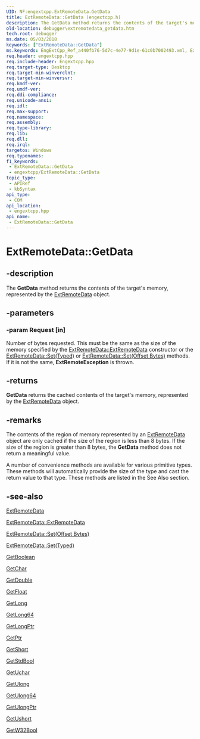 ```yaml
---
UID: NF:engextcpp.ExtRemoteData.GetData
title: ExtRemoteData::GetData (engextcpp.h)
description: The GetData method returns the contents of the target's memory, represented by the ExtRemoteData object.
old-location: debugger\extremotedata_getdata.htm
tech.root: debugger
ms.date: 05/03/2018
keywords: ["ExtRemoteData::GetData"]
ms.keywords: EngExtCpp_Ref_a440fb76-5d7c-4e77-9d1e-61c0b7002493.xml, ExtRemoteData class [Windows Debugging],GetData method, ExtRemoteData.GetData, ExtRemoteData::GetData, GetData, GetData method [Windows Debugging], GetData method [Windows Debugging],ExtRemoteData class, debugger.extremotedata_getdata
req.header: engextcpp.hpp
req.include-header: Engextcpp.hpp
req.target-type: Desktop
req.target-min-winverclnt: 
req.target-min-winversvr: 
req.kmdf-ver: 
req.umdf-ver: 
req.ddi-compliance: 
req.unicode-ansi: 
req.idl: 
req.max-support: 
req.namespace: 
req.assembly: 
req.type-library: 
req.lib: 
req.dll: 
req.irql: 
targetos: Windows
req.typenames: 
f1_keywords:
 - ExtRemoteData::GetData
 - engextcpp/ExtRemoteData::GetData
topic_type:
 - APIRef
 - kbSyntax
api_type:
 - COM
api_location:
 - engextcpp.hpp
api_name:
 - ExtRemoteData::GetData
---
```


# ExtRemoteData::GetData


## -description

The <b>GetData</b> method returns the contents of the target's memory, represented by the <a href="/windows-hardware/drivers/ddi/engextcpp/nf-engextcpp-extremotedata-extremotedata(pcstr_ulong64_ulong)">ExtRemoteData</a> object.

## -parameters

### -param Request [in]


Number of bytes requested.  This must be the same as the size of the memory specified by the <a href="/windows-hardware/drivers/ddi/engextcpp/nf-engextcpp-extremotedata-extremotedata">ExtRemoteData::ExtRemoteData</a> constructor or the <a href="/windows-hardware/drivers/ddi/engextcpp/nf-engextcpp-extremotedata-set(constdebug_typed_data)">ExtRemoteData::Set(Typed)</a> or <a href="/windows-hardware/drivers/ddi/engextcpp/nf-engextcpp-extremotedata-set">ExtRemoteData::Set(Offset Bytes)</a> methods.  If it is not the same, <b>ExtRemoteException</b> is thrown.

## -returns

<b>GetData</b> returns the cached contents of the target's memory, represented by the <a href="/windows-hardware/drivers/ddi/engextcpp/nf-engextcpp-extremotedata-extremotedata(pcstr_ulong64_ulong)">ExtRemoteData</a> object.

## -remarks

The contents of the region of memory represented by an <a href="/windows-hardware/drivers/ddi/engextcpp/nf-engextcpp-extremotedata-extremotedata(pcstr_ulong64_ulong)">ExtRemoteData</a> object are only cached if the size of the region is less than 8 bytes.  If the size of the region is greater than 8 bytes, the <b>GetData</b> method does not return a meaningful value.

A number of convenience methods are available for various primitive types. These methods will automatically provide the size of the type and cast the return value to that type.  These methods are listed in the See Also section.

## -see-also

<a href="/windows-hardware/drivers/ddi/engextcpp/nf-engextcpp-extremotedata-extremotedata(pcstr_ulong64_ulong)">ExtRemoteData</a>



<a href="/windows-hardware/drivers/ddi/engextcpp/nf-engextcpp-extremotedata-extremotedata">ExtRemoteData::ExtRemoteData</a>



<a href="/windows-hardware/drivers/ddi/engextcpp/nf-engextcpp-extremotedata-set">ExtRemoteData::Set(Offset Bytes)</a>



<a href="/windows-hardware/drivers/ddi/engextcpp/nf-engextcpp-extremotedata-set(constdebug_typed_data)">ExtRemoteData::Set(Typed)</a>



<a href="/windows-hardware/drivers/ddi/engextcpp/nf-engextcpp-extremotedata-getboolean">GetBoolean</a>



<a href="/windows-hardware/drivers/ddi/engextcpp/nf-engextcpp-extremotedata-getchar">GetChar</a>



<a href="/windows-hardware/drivers/ddi/engextcpp/nf-engextcpp-extremotedata-getdouble">GetDouble</a>



<a href="/windows-hardware/drivers/ddi/engextcpp/nf-engextcpp-extremotedata-getfloat">GetFloat</a>



<a href="/windows-hardware/drivers/ddi/engextcpp/nf-engextcpp-extremotedata-getlong">GetLong</a>



<a href="/windows-hardware/drivers/ddi/engextcpp/nf-engextcpp-extremotedata-getlong64">GetLong64</a>



<a href="/windows-hardware/drivers/ddi/engextcpp/nf-engextcpp-extremotedata-getlongptr">GetLongPtr</a>



<a href="/windows-hardware/drivers/ddi/engextcpp/nf-engextcpp-extremotedata-getptr">GetPtr</a>



<a href="/windows-hardware/drivers/ddi/engextcpp/nf-engextcpp-extremotedata-getshort">GetShort</a>



<a href="/windows-hardware/drivers/ddi/engextcpp/nf-engextcpp-extremotedata-getstdbool">GetStdBool</a>



<a href="/windows-hardware/drivers/ddi/engextcpp/nf-engextcpp-extremotedata-getuchar">GetUchar</a>



<a href="/windows-hardware/drivers/ddi/extsfns/nf-extsfns-idebugfailureanalysis-getulong">GetUlong</a>



<a href="/windows-hardware/drivers/ddi/extsfns/nf-extsfns-idebugfailureanalysis-getulong64">GetUlong64</a>



<a href="/windows-hardware/drivers/ddi/engextcpp/nf-engextcpp-extremotedata-getulongptr">GetUlongPtr</a>



<a href="/windows-hardware/drivers/ddi/engextcpp/nf-engextcpp-extremotedata-getushort">GetUshort</a>



<a href="/windows-hardware/drivers/ddi/engextcpp/nf-engextcpp-extremotedata-getw32bool">GetW32Bool</a>


